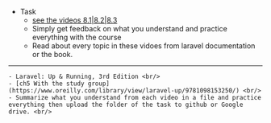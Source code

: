 - Task
    - [see the videos 8.1|8.2|8.3](https://youtube.com/playlist?list=PL13Ag2mfco64zMLcFjPb5GVWCu-OAjTrx&si=rXoy-Up2izB2K5tz) <br/>
    - Simply get feedback on what you understand and practice everything with the course <br/>
    - Read about every topic in these vidoes from laravel documentation or the book. <br/>
 _________________

 
    - Laravel: Up & Running, 3rd Edition <br/>
    - [ch5 With the study group](https://www.oreilly.com/library/view/laravel-up/9781098153250/) <br/>
    - Summarize what you understand from each video in a file and practice everything then upload the folder of the task to github or Google drive. <br/>
